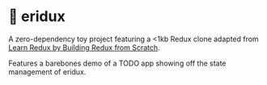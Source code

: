 # 🐙 eridux

A zero-dependency toy project featuring a <1kb Redux clone adapted from [Learn Redux by Building Redux from Scratch](https://levelup.gitconnected.com/learn-redux-by-building-redux-from-scratch-dcbcbd31b0d0).

Features a barebones demo of a TODO app showing off the state management of eridux.

